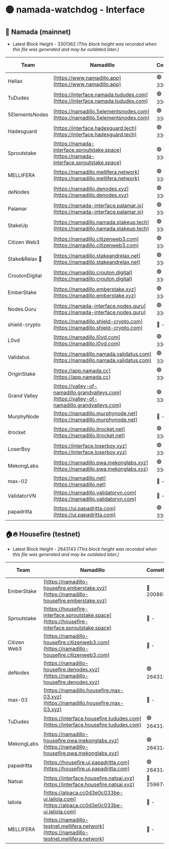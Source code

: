 # 🟡 namada-watchdog - Interface

## 🚀 Namada (mainnet)
- Latest Block Height - 3301362 *(This block height was recorded when this file was generated and may be outdated later.)*

| Team | Namadillo | CometBFT | Indexer | MASP Indexer |
|-|-|-|-|-|
| Heliax | [https://www.namadillo.app](https://www.namadillo.app) | 🟢 3301336 | 🟢 3301336 | 🟢 3301336 |
| TuDudes | [https://interface.namada.tududes.com](https://interface.namada.tududes.com) | 🟢 3301337 | 🟢 3301336 | 🟢 3301336 |
| 5ElementsNodes | [https://namadillo.5elementsnodes.com](https://namadillo.5elementsnodes.com) | 🟢 3301337 | 🟢 3301337 | 🟢 3301336 |
| Hadesguard | [https://interface.hadesguard.tech](https://interface.hadesguard.tech) | 🟢 3301337 | 🟢 3301337 | 🟢 3301337 |
| Sproutstake | [https://namada-interface.sproutstake.space](https://namada-interface.sproutstake.space) | 🟢 3301338 | 🟢 3301338 | 🟢 3301337 |
| MELLIFERA | [https://namadillo.mellifera.network](https://namadillo.mellifera.network) | 🟢 3301338 | 🟢 3301338 | 🟢 3301338 |
| deNodes | [https://namadillo.denodes.xyz](https://namadillo.denodes.xyz) | 🟢 3301339 | 🟢 3301340 | 🟢 3301339 |
| Palamar | [https://namada-interface.palamar.io](https://namada-interface.palamar.io) | 🟢 3301341 | 🟢 3301341 | 🟢 3301341 |
| StakeUp | [https://namadillo.namada.stakeup.tech](https://namadillo.namada.stakeup.tech) | 🟢 3301341 | 🟢 3301341 | 🟢 3301341 |
| Citizen Web3 | [https://namadillo.citizenweb3.com](https://namadillo.citizenweb3.com) | 🟢 3301342 | 🟢 3301342 | 🔴 - |
| Stake&Relax 🦥 | [https://namadillo.stakeandrelax.net](https://namadillo.stakeandrelax.net) | 🟢 3301344 | 🟢 3301344 | 🟢 3301344 |
| CroutonDigital | [https://namadillo.crouton.digital](https://namadillo.crouton.digital) | 🟢 3301345 | 🟢 3301345 | 🟢 3301345 |
| EmberStake | [https://namadillo.emberstake.xyz](https://namadillo.emberstake.xyz) | 🟢 3301346 | 🟢 3301346 | 🟢 3301345 |
| Nodes.Guru | [https://namada-interface.nodes.guru](https://namada-interface.nodes.guru) | 🟢 3301346 | 🟢 3301346 | 🟢 3301346 |
| shield-crypto | [https://namadillo.shield-crypto.com](https://namadillo.shield-crypto.com) | 🔴 - | 🔴 - | 🔴 - |
| L0vd | [https://namadillo.l0vd.com](https://namadillo.l0vd.com) | 🟢 3301352 | 🟢 3301351 | 🟢 3301352 |
| Validatus | [https://namadillo.namada.validatus.com](https://namadillo.namada.validatus.com) | 🟢 3301352 | 🟢 3301352 | 🟢 3301352 |
| OriginStake | [https://app.namada.cc](https://app.namada.cc) | 🟢 3301353 | 🟢 3301353 | 🟢 3301353 |
| Grand Valley | [https://valley-of-namadillo.grandvalleys.com](https://valley-of-namadillo.grandvalleys.com) | 🟢 3301353 | 🟢 3301354 | 🟢 3301354 |
| MurphyNode | [https://namadillo.murphynode.net](https://namadillo.murphynode.net) | 🔴 - | 🔴 - | 🔴 - |
| itrocket | [https://namadillo.itrocket.net](https://namadillo.itrocket.net) | 🟢 3301357 | 🟢 3301357 | 🟢 3301357 |
| LoserBoy | [https://interface.loserboy.xyz](https://interface.loserboy.xyz) | 🟢 3301357 | 🟢 3301357 | 🟢 3301357 |
| MekongLabs | [https://namadillo.pwa.mekonglabs.xyz](https://namadillo.pwa.mekonglabs.xyz) | 🟢 3301358 | 🟢 3301358 | 🟢 3301358 |
| max-02 | [https://namadillo.net](https://namadillo.net) | 🔴 - | 🔴 - | 🔴 - |
| ValidatorVN | [https://namadillo.validatorvn.com](https://namadillo.validatorvn.com) | 🔴 - | 🔴 - | 🔴 - |
| papadritta | [https://ui.papadritta.com](https://ui.papadritta.com) | 🟢 3301362 | 🟢 3301362 | 🟢 3301362 |

## 🏠🔥 Housefire (testnet)
- Latest Block Height - 2643143 *(This block height was recorded when this file was generated and may be outdated later.)*

| Team | Namadillo | CometBFT | Indexer | MASP Indexer |
|-|-|-|-|-|
| EmberStake | [https://namadillo-housefire.emberstake.xyz](https://namadillo-housefire.emberstake.xyz) | 🔴 2008636 | 🔴 - | 🔴 - |
| Sproutstake | [https://housefire-interface.sproutstake.space](https://housefire-interface.sproutstake.space) | 🔴 - | 🔴 - | 🔴 - |
| Citizen Web3 | [https://namadillo-housefire.citizenweb3.com](https://namadillo-housefire.citizenweb3.com) | 🔴 - | 🔴 - | 🔴 - |
| deNodes | [https://namadillo-housefire.denodes.xyz](https://namadillo-housefire.denodes.xyz) | 🟢 2643134 | 🟢 2643134 | 🟢 2643133 |
| max-03 | [https://namadillo.housefire.max-03.xyz](https://namadillo.housefire.max-03.xyz) | 🔴 - | 🔴 - | 🔴 - |
| TuDudes | [https://interface.housefire.tududes.com](https://interface.housefire.tududes.com) | 🟢 2643143 | 🟢 2643142 | 🟢 2643142 |
| MekongLabs | [https://namadillo-housefire.pwa.mekonglabs.xyz](https://namadillo-housefire.pwa.mekonglabs.xyz) | 🟢 2643143 | 🟢 2643143 | 🟢 2643143 |
| papadritta | [https://housefire.ui.papadritta.com](https://housefire.ui.papadritta.com) | 🟢 2643143 | 🟢 2643143 | 🟢 2643143 |
| Natsai | [https://interface.housefire.natsai.xyz](https://interface.housefire.natsai.xyz) | 🔴 2596741 | 🔴 2596741 | 🔴 2596741 |
| laliola | [https://alpaca.cc0d3e0c033be-ui.laliola.com](https://alpaca.cc0d3e0c033be-ui.laliola.com) | 🔴 - | 🔴 - | 🔴 - |
| MELLIFERA | [https://namadillo-testnet.mellifera.network](https://namadillo-testnet.mellifera.network) | 🔴 - | 🟢 2643146 | 🔴 2607259 |

